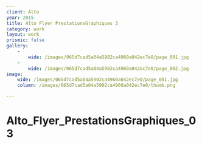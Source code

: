```yaml
---
client: Alto
year: 2015
title: Alto Flyer PrestationsGraphiques 3
category: work
layout: work
prismic: false
gallery:
    -
        wide: /images/065d7cad5a04a5902ca4960a042ec7e0/page_001.jpg
    -
        wide: /images/065d7cad5a04a5902ca4960a042ec7e0/page_002.jpg
image:
    wide: /images/065d7cad5a04a5902ca4960a042ec7e0/page_001.jpg
    column: /images/065d7cad5a04a5902ca4960a042ec7e0/thumb.png

---
```

# Alto_Flyer_PrestationsGraphiques_03
